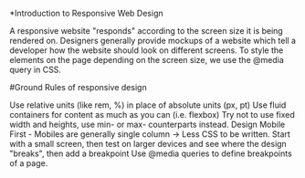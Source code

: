 *Introduction to Responsive Web Design

A responsive website "responds" according to the screen size it is being rendered on.
Designers generally provide mockups of a website which tell a developer how the website should look on different screens.
To style the elements on the page depending on the screen size, we use the @media query in CSS.

#Ground Rules of responsive design

Use relative units (like rem, %) in place of absolute units (px, pt)
Use fluid containers for content as much as you can (i.e. flexbox)
Try not to use fixed width and heights, use min- or max- counterparts instead.
Design Mobile First - Mobiles are generally single column → Less CSS to be written.
Start with a small screen, then test on larger devices and see where the design "breaks", then add a breakpoint
Use @media queries to define breakpoints of a page.